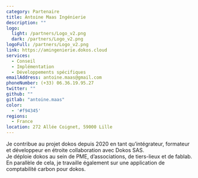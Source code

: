 ```yaml
---
category: Partenaire
title: Antoine Maas Ingénierie
description: ""
logo:
  light: /partners/Logo_v2.png
  dark: /partners/Logo_v2.png
logoFull: /partners/Logo_v2.png
link: https://amingenierie.dokos.cloud
services:
  - Conseil
  - Implémentation
  - Développements spécifiques
emailAddress: antoine.maas@gmail.com
phoneNumber: (+33) 06.36.19.95.27
twitter: ""
github: ""
gitlab: "antoine.maas"
color:
  - '#f94345'
regions:
  - France
location: 272 Allée Coignet, 59000 Lille
---
```


Je contribue au projet dokos depuis 2020 en tant qu’intégrateur, formateur et développeur en étroite collaboration avec Dokos SAS.  
Je déploie dokos au sein de PME, d’associations, de tiers-lieux et de fablab.  
En parallèle de cela, je travaille également sur une application de comptabilité carbon pour dokos.